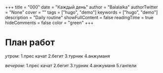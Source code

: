 +++
title = "000"
date = "Каждый день"
author = "Balalaika"
authorTwitter = "None"
cover = ""
tags = ["hugo", "demo"]
keywords = ["hugo", "demo"]
description = "Daily routine"
showFullContent = false
readingTime = true
hideComments = false
color = "green"
+++

# План работ

_утром_:
1.прес качат
2.бегит
3.турник
4.анжуманя

_вечером_:
1.прес качат
2.бегит
3.турник
4.анжуманя
5.гантели
